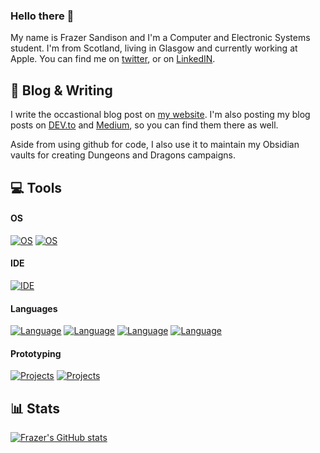 ### Hello there 👋

<!--
**Watzit/Watzit** is a ✨ _special_ ✨ repository because its `README.md` (this file) appears on your GitHub profile.

Here are some ideas to get you started:

- 🔭 I’m currently working on ...
- 🌱 I’m currently learning ...
- 👯 I’m looking to collaborate on ...
- 🤔 I’m looking for help with ...
- 💬 Ask me about ...
- 📫 How to reach me: ...
- 😄 Pronouns: ...
- ⚡ Fun fact: ...
-->

My name is Frazer Sandison and I'm a Computer and Electronic Systems student. I'm from Scotland, living in Glasgow and currently working at Apple. You can find me on [twitter](https://www.twitter.com/user/FrazerRS), or on [LinkedIN](https://www.linkedin.com/in/fsandison/).

## 📝 Blog & Writing
I write the occastional blog post on [my website](https://www.frazersandison.com). I'm also posting my blog posts on [DEV.to](https://www.dev.to/ArityZero) and [Medium](https://medium.com/@arityzero), so you can find them there as well.

Aside from using github for code, I also use it to maintain my Obsidian vaults for creating Dungeons and Dragons campaigns.

## 💻 Tools

#### OS
[![OS](https://img.shields.io/badge/mac%20os-000000?style=for-the-badge&logo=apple&logoColor=white)](https://github.com/Watzit/Watzit)
[![OS](https://img.shields.io/badge/Windows-0078D6?style=for-the-badge&logo=windows&logoColor=white)](https://github.com/Watzit/Watzit)

#### IDE
[![IDE](https://img.shields.io/badge/IntelliJ_IDEA-000000.svg?style=for-the-badge&logo=intellij-idea&logoColor=white)](https://github.com/Watzit/Watzit)

#### Languages
[![Language](https://img.shields.io/badge/Python-3776AB?style=for-the-badge&logo=python&logoColor=white)](https://github.com/Watzit/Watzit)
[![Language](https://img.shields.io/badge/JavaScript-323330?style=for-the-badge&logo=javascript&logoColor=F7DF1E)](https://github.com/Watzit/Watzit)
[![Language](https://img.shields.io/badge/C-00599C?style=for-the-badge&logo=c&logoColor=white)](https://github.com/Watzit/Watzit)
[![Language](https://img.shields.io/badge/Java-ED8B00?style=for-the-badge&logo=java&logoColor=white)](https://github.com/Watzit/Watzit)

#### Prototyping
[![Projects](https://img.shields.io/badge/Raspberry%20Pi-A22846?style=for-the-badge&logo=Raspberry%20Pi&logoColor=white)](https://github.com/Watzit/Watzit)
[![Projects](https://img.shields.io/badge/Arduino-00979D?style=for-the-badge&logo=Arduino&logoColor=white)](https://github.com/Watzit/Watzit)


## 📊 Stats
[![Frazer's GitHub stats](https://github-readme-stats.vercel.app/api?username=Watzit)](https://github.com/Watzit/Watzit)
